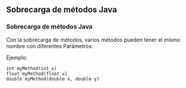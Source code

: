 ## Sobrecarga de métodos Java

### Sobrecarga de métodos Java
Con la sobrecarga de métodos, varios métodos pueden tener el mismo nombre con diferentes Parámetros:

Ejemplo:

```
int myMethod(int x)
float myMethod(float x)
double myMethod(double x, double y)
```
